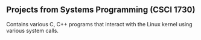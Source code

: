 ## Projects from Systems Programming (CSCI 1730)
Contains various C, C++ programs that interact with the Linux kernel using various system calls.
